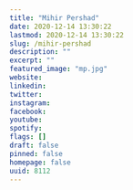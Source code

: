 ```yaml
---
title: "Mihir Pershad"
date: 2020-12-14 13:30:22
lastmod: 2020-12-14 13:30:22
slug: /mihir-pershad
description: ""
excerpt: ""
featured_image: "mp.jpg"
website: 
linkedin: 
twitter: 
instagram: 
facebook: 
youtube: 
spotify: 
flags: []
draft: false
pinned: false
homepage: false
uuid: 8112
---
```


